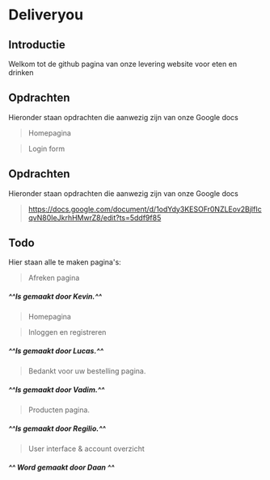 # Deliveryou 

## Introductie

Welkom tot de github pagina van onze levering website voor eten en drinken

## Opdrachten 

 Hieronder staan opdrachten die aanwezig zijn van onze Google docs
 
 > Homepagina
 
 > Login form

## Opdrachten 

 Hieronder staan opdrachten die aanwezig zijn van onze Google docs
 
 > https://docs.google.com/document/d/1odYdy3KESOFr0NZLEov2BjlfIcqvN80IeJkrhHMwrZ8/edit?ts=5ddf9f85
 
 ## Todo 

Hier staan alle te maken pagina's:


 > Afreken pagina
 ##### ^^Is gemaakt door Kevin.^^

  > Homepagina
  
  >Inloggen en registreren 
   ##### ^^Is gemaakt door Lucas.^^
  
 > Bedankt voor uw bestelling pagina.
 ##### ^^Is gemaakt door Vadim.^^
  
   
 >Producten pagina.
   ##### ^^Is gemaakt door Regilio.^^

 > User interface & account overzicht
  ##### ^^ Word gemaakt door Daan ^^

